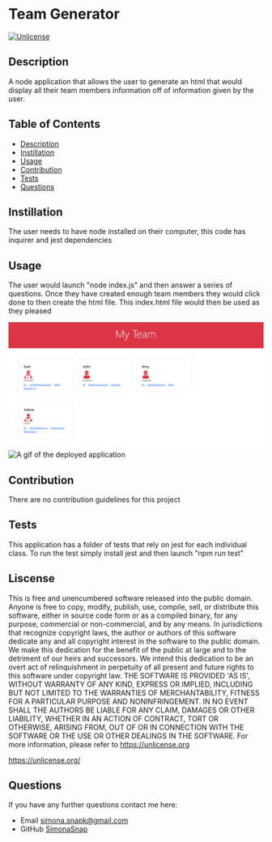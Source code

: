 # Team Generator
[![Unlicense](https://img.shields.io/badge/License-Unlicense-blue.svg)](https://unlicense.org/)
## Description 
A node application that allows the user to generate an html that would display all their team members information off of information given by the user.

## Table of Contents
* [Description](#description)
* [Instillation](#instillation)
* [Usage](#usage)
* [Contribution](#contribution)
* [Tests](#tests)
* [Questions](#questions)
## Instillation 
The user needs to have node installed on their computer, this code has inquirer and jest dependencies
## Usage 
The user would launch "node index.js" and then answer a series of questions. Once they have created enough team members they would click done to then create the html file. This index.html file would then be used as they pleased

![A picture of the deployed application](./Assets/teamscreenshot.PNG "A screengrab of what the html page looks once generated")
![A gif of the deployed application](./Assets/Untitled_%20Apr%2030%2C%202022%208_57%20PM.gif "A gif of me running through the program to show functionality")
    
## Contribution
There are no contribution guidelines for this project
## Tests
This application has a folder of tests that rely on jest for each individual class. To run the test simply install jest and then launch "npm run test"

## Liscense
This is free and unencumbered software released into the public domain. Anyone is free to copy, modify, publish, use, compile, sell, or distribute this software, either in source code form or as a compiled binary, for any purpose, commercial or non-commercial, and by any means. In jurisdictions that recognize copyright laws, the author or authors of this software dedicate any and all copyright interest in the software to the public domain. We make this dedication for the benefit of the public at large and to the detriment of our heirs and successors. We intend this dedication to be an overt act of relinquishment in perpetuity of all present and future rights to this software under copyright law. THE SOFTWARE IS PROVIDED 'AS IS', WITHOUT WARRANTY OF ANY KIND, EXPRESS OR IMPLIED, INCLUDING BUT NOT LIMITED TO THE WARRANTIES OF MERCHANTABILITY, FITNESS FOR A PARTICULAR PURPOSE AND NONINFRINGEMENT. IN NO EVENT SHALL THE AUTHORS BE LIABLE FOR ANY CLAIM, DAMAGES OR OTHER LIABILITY, WHETHER IN AN ACTION OF CONTRACT, TORT OR OTHERWISE, ARISING FROM, OUT OF OR IN CONNECTION WITH THE SOFTWARE OR THE USE OR OTHER DEALINGS IN THE SOFTWARE. For more information, please refer to https://unlicense.org

https://unlicense.org/

## Questions
If you have any further questions contact me here:
 - Email simona.snapk@gmail.com
 - GitHub [SimonaSnap](https://github.com/SimonaSnap)

